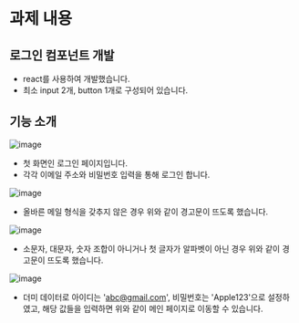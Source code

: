 # 과제 내용

## 로그인 컴포넌트 개발
* react를 사용하여 개발했습니다.
* 최소 input 2개, button 1개로 구성되어 있습니다.

## 기능 소개
![image](https://github.com/rhdmswls12/login/assets/71330240/ac2815bf-bad0-402b-abdc-d2695b4cc7fd)
* 첫 화면인 로그인 페이지입니다.
* 각각 이메일 주소와 비밀번호 입력을 통해 로그인 합니다.

![image](https://github.com/rhdmswls12/login/assets/71330240/755bf52d-26c7-4246-bc95-c068f121413b)
* 올바른 메일 형식을 갖추지 않은 경우 위와 같이 경고문이 뜨도록 했습니다.


![image](https://github.com/rhdmswls12/login/assets/71330240/e03d71d1-a743-4da6-976f-1c16eba2b601)
* 소문자, 대문자, 숫자 조합이 아니거나 첫 글자가 알파벳이 아닌 경우 위와 같이 경고문이 뜨도록 했습니다.
  
![image](https://github.com/rhdmswls12/login/assets/71330240/ea4e54f1-f54b-40b8-9f0c-e8dc71412555)
* 더미 데이터로 아이디는 'abc@gmail.com', 비밀번호는 'Apple123'으로 설정하였고, 해당 값들을 입력하면 위와 같이 메인 페이지로 이동할 수 있습니다.

